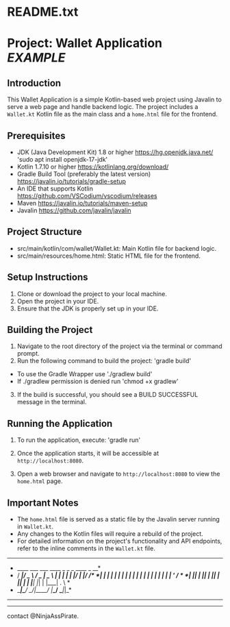README.txt
==========

Project: Wallet Application ***EXAMPLE***
===========================

Introduction
------------
This Wallet Application is a simple Kotlin-based web project using Javalin to serve a web page and handle backend logic. The project includes a `Wallet.kt` Kotlin file as the main class and a `home.html` file for the frontend.

Prerequisites
-------------
- JDK (Java Development Kit) 1.8 or higher https://hg.openjdk.java.net/
      'sudo apt install openjdk-17-jdk'
- Kotlin 1.7.10 or higher https://kotlinlang.org/download/
- Gradle Build Tool (preferably the latest version) https://javalin.io/tutorials/gradle-setup
- An IDE that supports Kotlin https://github.com/VSCodium/vscodium/releases
- Maven https://javalin.io/tutorials/maven-setup
- Javalin https://github.com/javalin/javalin

Project Structure
-----------------
- src/main/kotlin/com/wallet/Wallet.kt: Main Kotlin file for backend logic.
- src/main/resources/home.html: Static HTML file for the frontend.

Setup Instructions
------------------
1. Clone or download the project to your local machine.
2. Open the project in your IDE.
3. Ensure that the JDK is properly set up in your IDE.

Building the Project
--------------------
1. Navigate to the root directory of the project via the terminal or command prompt.
2. Run the following command to build the project: 'gradle build'
  - To use the Gradle Wrapper use './gradlew build'
  - If ./gradlew permission is denied run 'chmod +x gradlew'
3. If the build is successful, you should see a BUILD SUCCESSFUL message in the terminal.

Running the Application
-----------------------
1. To run the application, execute: 'gradle run'

2. Once the application starts, it will be accessible at `http://localhost:8080`.
3. Open a web browser and navigate to `http://localhost:8080` to view the `home.html` page.

Important Notes
---------------
- The `home.html` file is served as a static file by the Javalin server running in `Wallet.kt`.
- Any changes to the Kotlin files will require a rebuild of the project.
- For detailed information on the project's functionality and API endpoints, refer to the inline comments in the `Wallet.kt` file.


***************************************************
*  ____  ___   ___  ____    _    _   _  ____ _  __*
* / ___|/ _ \ / _ \|  _ \  | |  | | | |/ ___| |/ /*
*| |  _| | | | | | | | | | | |  | | | | |   | ' / *
*| |_| | |_| | |_| | |_| | | |__| |_| | |___| . \ *
* \____|\___/ \___/|____/  |_____\___/ \____|_|\_\*
***************************************************
-------
contact @NinjaAssPirate.

